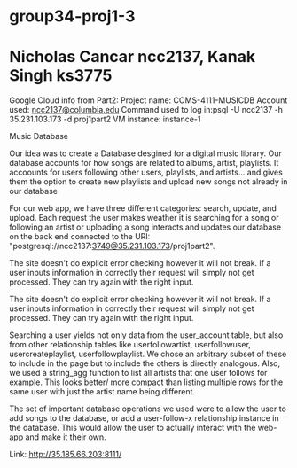 # group34-proj1-3
# Nicholas Cancar ncc2137, Kanak  Singh ks3775



Google Cloud info from Part2:
     Project name: COMS-4111-MUSICDB
     Account used: ncc2137@columbia.edu
     Command used to log in:psql -U ncc2137 -h 35.231.103.173 -d proj1part2 VM instance: instance-1

Music Database

Our idea was to create a Database desgined for a digital music library. 
Our database accounts for how songs are related to albums, artist, playlists. 
It accoounts for users following other users, playlists, and artists... 
and gives them the option to create new playlists and upload new songs not already in our database

For our web app, we have three different categories: search, update, and upload. Each request the user makes
weather it is searching for a song or following an artist or uploading a song interacts and updates our 
database on the back end connected to the URI: "postgresql://ncc2137:3749@35.231.103.173/proj1part2".

The site doesn't do explicit error checking however it will not break. If a user inputs information in correctly
their request will simply not get processed. They can try again with the right input.

The site doesn't do explicit error checking however it will not break. If a user inputs information in correctly
their request will simply not get processed. They can try again with the right input.

Searching a user yields not only data from the user_account table, but also from other relationship tables like userfollowartist, userfollowuser, usercreateplaylist, userfollowplaylist. We chose an arbitrary subset of these to include in the page but to include the others is directly analogous. Also, we used a string_agg function to list all artists that one user follows for example. This looks better/ more compact than listing multiple rows for the same user with just the artist name being different.

The set of important database operations we used were to allow the user to add songs to the database, or add a user-follow-x relationship instance in the database. This would allow the user to actually interact with the web-app and make it their own.


Link: http://35.185.66.203:8111/

